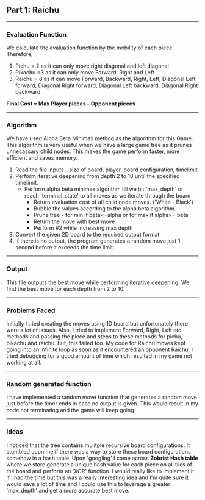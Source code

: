 ## **Part 1: Raichu**
---

### Evaluation Function

We calculate the evaluation function by the mobility of each piece.
Therefore,
1. Pichu = 2 as it can only move right diagonal and left diagonal
2. Pikachu =3 as it can only move Forward, Right and Left
3. Raichu = 8 as it can move Forward, Backward, Right, Left, Diagonal Left forward, Diagonal Right forward,  Diagonal Left backward, Diagonal Right backward

**Final Cost = Max Player pieces - Opponent pieces**

---
### Algorithm

We have used Alpha Beta Minimax method as the algorithm for this Game.
This algorithm is very useful when we have a large game tree as it prunes unnecassary child nodes. This makes the game perform faster, more efficient and saves memory.

1. Read the file inputs - size of board, player, board configuration, timelimit
2. Perform iterative deepening from depth 2 to 10 until the specified timelimit.
    * Perform alpha beta minimax algorithm till we hit 'max_depth' or reach 'terminal_state' to all moves as we iterate through the board
        * Return evaluation cost of all child node moves. ('White - Black')
        * Bubble the values according to the alpha beta algorithm.
        * Prune tree - for min if beta<=alpha or for max if alpha>= beta
        * Return the move with best move
        * Perform #2 while increasing max depth
3. Convert the given 2D board to the required output format
4. If there is no output, the program generates a random move just 1 second before it exceeds the time limit.
---

### Output

This file outputs the best move while performing iterative deepening.
We find the best move for each depth from 2 to 10.

---

### Problems Faced
Initially I tried creating the moves using 1D board but unfortunately there were a lot of issues. Also, I tried to implement Forward, Right, Left etc methods and passing the piece and steps to these methods for pichu, pikachu and raichu. But, this failed too. My code for Raichu moves kept going into an infinite loop as soon as it encountered an opponent Raichu. I tried debugging for a good amount of time which resulted in my game not working at all.

---

### Random generated function
I have implemented a random move function that generates a random move just before the timer ends in case no output is given. This would result in my code not terminating and the game will keep going.

---

### Ideas 
I noticed that the tree contains mulitple recursive board configurations. It stumbled upon me if there was a way to store these board configurations somehow in a hash table. Upon 'googling' I came across **Zobrist Hash table** where we store generate a unique hash value for each piece on all tiles of the board and perform an 'XOR' function. I would really like to implement it if I had the time but this was a really interesting idea and I'm quite sure it would save a lot of time and I could use this to leverage a greater 'max_depth' and get a more accurate best move.